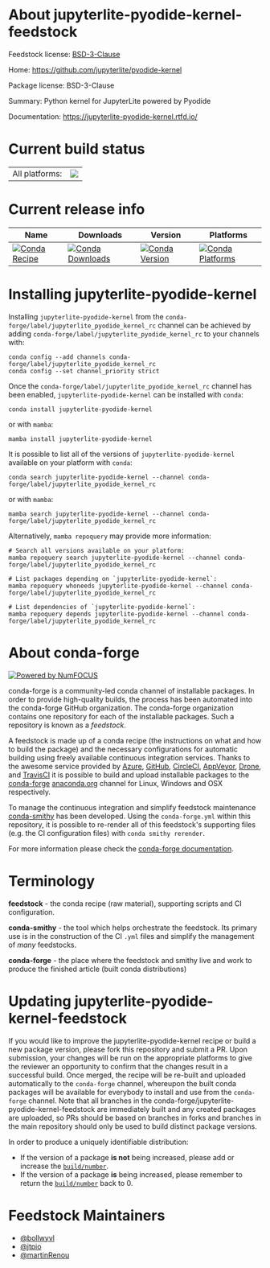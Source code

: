 About jupyterlite-pyodide-kernel-feedstock
==========================================

Feedstock license: [BSD-3-Clause](https://github.com/conda-forge/jupyterlite-pyodide-kernel-feedstock/blob/main/LICENSE.txt)

Home: https://github.com/jupyterlite/pyodide-kernel

Package license: BSD-3-Clause

Summary: Python kernel for JupyterLite powered by Pyodide

Documentation: https://jupyterlite-pyodide-kernel.rtfd.io/

Current build status
====================


<table><tr><td>All platforms:</td>
    <td>
      <a href="https://dev.azure.com/conda-forge/feedstock-builds/_build/latest?definitionId=19070&branchName=main">
        <img src="https://dev.azure.com/conda-forge/feedstock-builds/_apis/build/status/jupyterlite-pyodide-kernel-feedstock?branchName=main">
      </a>
    </td>
  </tr>
</table>

Current release info
====================

| Name | Downloads | Version | Platforms |
| --- | --- | --- | --- |
| [![Conda Recipe](https://img.shields.io/badge/recipe-jupyterlite--pyodide--kernel-green.svg)](https://anaconda.org/conda-forge/jupyterlite-pyodide-kernel) | [![Conda Downloads](https://img.shields.io/conda/dn/conda-forge/jupyterlite-pyodide-kernel.svg)](https://anaconda.org/conda-forge/jupyterlite-pyodide-kernel) | [![Conda Version](https://img.shields.io/conda/vn/conda-forge/jupyterlite-pyodide-kernel.svg)](https://anaconda.org/conda-forge/jupyterlite-pyodide-kernel) | [![Conda Platforms](https://img.shields.io/conda/pn/conda-forge/jupyterlite-pyodide-kernel.svg)](https://anaconda.org/conda-forge/jupyterlite-pyodide-kernel) |

Installing jupyterlite-pyodide-kernel
=====================================

Installing `jupyterlite-pyodide-kernel` from the `conda-forge/label/jupyterlite_pyodide_kernel_rc` channel can be achieved by adding `conda-forge/label/jupyterlite_pyodide_kernel_rc` to your channels with:

```
conda config --add channels conda-forge/label/jupyterlite_pyodide_kernel_rc
conda config --set channel_priority strict
```

Once the `conda-forge/label/jupyterlite_pyodide_kernel_rc` channel has been enabled, `jupyterlite-pyodide-kernel` can be installed with `conda`:

```
conda install jupyterlite-pyodide-kernel
```

or with `mamba`:

```
mamba install jupyterlite-pyodide-kernel
```

It is possible to list all of the versions of `jupyterlite-pyodide-kernel` available on your platform with `conda`:

```
conda search jupyterlite-pyodide-kernel --channel conda-forge/label/jupyterlite_pyodide_kernel_rc
```

or with `mamba`:

```
mamba search jupyterlite-pyodide-kernel --channel conda-forge/label/jupyterlite_pyodide_kernel_rc
```

Alternatively, `mamba repoquery` may provide more information:

```
# Search all versions available on your platform:
mamba repoquery search jupyterlite-pyodide-kernel --channel conda-forge/label/jupyterlite_pyodide_kernel_rc

# List packages depending on `jupyterlite-pyodide-kernel`:
mamba repoquery whoneeds jupyterlite-pyodide-kernel --channel conda-forge/label/jupyterlite_pyodide_kernel_rc

# List dependencies of `jupyterlite-pyodide-kernel`:
mamba repoquery depends jupyterlite-pyodide-kernel --channel conda-forge/label/jupyterlite_pyodide_kernel_rc
```


About conda-forge
=================

[![Powered by
NumFOCUS](https://img.shields.io/badge/powered%20by-NumFOCUS-orange.svg?style=flat&colorA=E1523D&colorB=007D8A)](https://numfocus.org)

conda-forge is a community-led conda channel of installable packages.
In order to provide high-quality builds, the process has been automated into the
conda-forge GitHub organization. The conda-forge organization contains one repository
for each of the installable packages. Such a repository is known as a *feedstock*.

A feedstock is made up of a conda recipe (the instructions on what and how to build
the package) and the necessary configurations for automatic building using freely
available continuous integration services. Thanks to the awesome service provided by
[Azure](https://azure.microsoft.com/en-us/services/devops/), [GitHub](https://github.com/),
[CircleCI](https://circleci.com/), [AppVeyor](https://www.appveyor.com/),
[Drone](https://cloud.drone.io/welcome), and [TravisCI](https://travis-ci.com/)
it is possible to build and upload installable packages to the
[conda-forge](https://anaconda.org/conda-forge) [anaconda.org](https://anaconda.org/)
channel for Linux, Windows and OSX respectively.

To manage the continuous integration and simplify feedstock maintenance
[conda-smithy](https://github.com/conda-forge/conda-smithy) has been developed.
Using the ``conda-forge.yml`` within this repository, it is possible to re-render all of
this feedstock's supporting files (e.g. the CI configuration files) with ``conda smithy rerender``.

For more information please check the [conda-forge documentation](https://conda-forge.org/docs/).

Terminology
===========

**feedstock** - the conda recipe (raw material), supporting scripts and CI configuration.

**conda-smithy** - the tool which helps orchestrate the feedstock.
                   Its primary use is in the construction of the CI ``.yml`` files
                   and simplify the management of *many* feedstocks.

**conda-forge** - the place where the feedstock and smithy live and work to
                  produce the finished article (built conda distributions)


Updating jupyterlite-pyodide-kernel-feedstock
=============================================

If you would like to improve the jupyterlite-pyodide-kernel recipe or build a new
package version, please fork this repository and submit a PR. Upon submission,
your changes will be run on the appropriate platforms to give the reviewer an
opportunity to confirm that the changes result in a successful build. Once
merged, the recipe will be re-built and uploaded automatically to the
`conda-forge` channel, whereupon the built conda packages will be available for
everybody to install and use from the `conda-forge` channel.
Note that all branches in the conda-forge/jupyterlite-pyodide-kernel-feedstock are
immediately built and any created packages are uploaded, so PRs should be based
on branches in forks and branches in the main repository should only be used to
build distinct package versions.

In order to produce a uniquely identifiable distribution:
 * If the version of a package **is not** being increased, please add or increase
   the [``build/number``](https://docs.conda.io/projects/conda-build/en/latest/resources/define-metadata.html#build-number-and-string).
 * If the version of a package **is** being increased, please remember to return
   the [``build/number``](https://docs.conda.io/projects/conda-build/en/latest/resources/define-metadata.html#build-number-and-string)
   back to 0.

Feedstock Maintainers
=====================

* [@bollwyvl](https://github.com/bollwyvl/)
* [@jtpio](https://github.com/jtpio/)
* [@martinRenou](https://github.com/martinRenou/)

